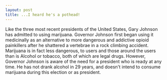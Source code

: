 ```yaml
---
layout: post
title: ...I heard he's a pothead!
---
```


Like the three most recent presidents of the United States, Gary Johnson has admitted to using marijuana. Governor Johnson first began using it medicinally as an alternative to more dangerous and addictive opioid painkillers after he shattered a vertebrae in a rock climbing accident. Marijuana is in fact less dangerous, to users and those around the users than is Alcohol or tobacco, both of which are legal drugs. However, Governor Johnson is aware of the need for a president who is ready at any time. He has not drank alcohol in 29 years, and doesn't intend to consume marijuana during this election or as president.
